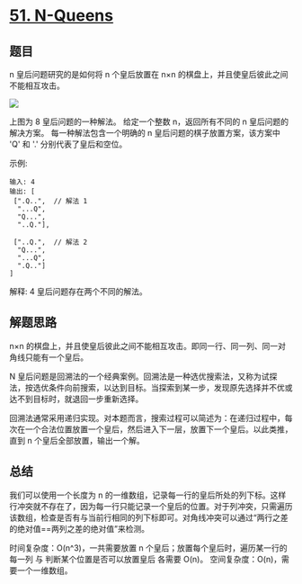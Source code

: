 # [51. N-Queens](https://leetcode-cn.com/problems/n-queens/)

## 题目

n 皇后问题研究的是如何将 n 个皇后放置在 n×n 的棋盘上，并且使皇后彼此之间不能相互攻击。

![](https://assets.leetcode-cn.com/aliyun-lc-upload/uploads/2018/10/12/8-queens.png)


上图为 8 皇后问题的一种解法。
给定一个整数 n，返回所有不同的 n 皇后问题的解决方案。
每一种解法包含一个明确的 n 皇后问题的棋子放置方案，该方案中 'Q' 和 '.' 分别代表了皇后和空位。

示例:

```
输入: 4
输出: [
 [".Q..",  // 解法 1
  "...Q",
  "Q...",
  "..Q."],

 ["..Q.",  // 解法 2
  "Q...",
  "...Q",
  ".Q.."]
]
```

解释: 4 皇后问题存在两个不同的解法。


## 解题思路

n×n 的棋盘上，并且使皇后彼此之间不能相互攻击。即同一行、同一列、同一对角线只能有一个皇后。

N 皇后问题是回溯法的一个经典案例。回溯法是一种选优搜索法，又称为试探法，按选优条件向前搜索，以达到目标。当探索到某一步，发现原先选择并不优或达不到目标时，就退回一步重新选择。

回溯法通常采用递归实现。对本题而言，搜索过程可以简述为：在递归过程中，每次在一个合法位置放置一个皇后，然后进入下一层，放置下一个皇后。以此类推，直到 n 个皇后全部放置，输出一个解。


## 总结

我们可以使用一个长度为 n 的一维数组，记录每一行的皇后所处的列下标。这样行冲突就不存在了，因为每一行只能记录一个皇后的位置。对于列冲突，只需遍历该数组，检查是否有与当前行相同的列下标即可。对角线冲突可以通过“两行之差的绝对值==两列之差的绝对值”来检测。

时间复杂度：O(n^3)，一共需要放置 n 个皇后；放置每个皇后时，遍历某一行的每一列 与 判断某个位置是否可以放置皇后 各需要 O(n)。
空间复杂度：O(n)，需要一个一维数组。
